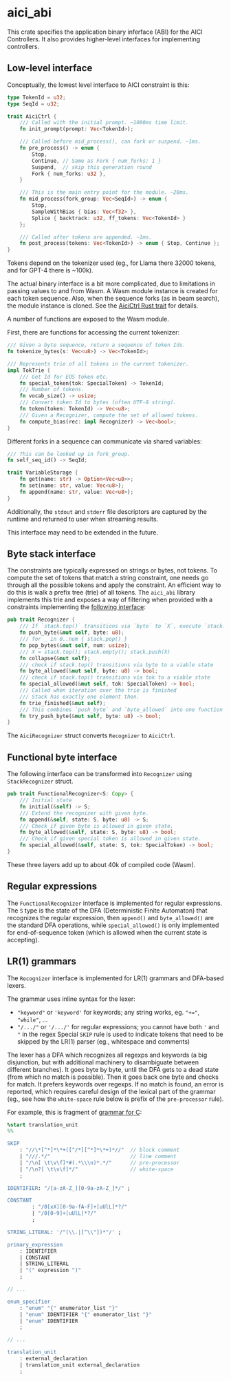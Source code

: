# aici_abi

This crate specifies the application binary inferface (ABI) for the AICI Controllers.
It also provides higher-level interfaces for implementing controllers.

## Low-level interface

Conceptually, the lowest level interface to AICI constraint is this:

```rust
type TokenId = u32;
type SeqId = u32;

trait AiciCtrl {
    /// Called with the initial prompt. ~1000ms time limit.
    fn init_prompt(prompt: Vec<TokenId>);

    /// Called before mid_process(), can fork or suspend. ~1ms.
    fn pre_process() -> enum {
        Stop,
        Continue, // Same as Fork { num_forks: 1 }
        Suspend,  // skip this generation round
        Fork { num_forks: u32 },
    }

    /// This is the main entry point for the module. ~20ms.
    fn mid_process(fork_group: Vec<SeqId>) -> enum {
        Stop,
        SampleWithBias { bias: Vec<f32> },
        Splice { backtrack: u32, ff_tokens: Vec<TokenId> }
    };

    /// Called after tokens are appended. ~1ms.
    fn post_process(tokens: Vec<TokenId>) -> enum { Stop, Continue };
}
```

Tokens depend on the tokenizer used (eg., for Llama there 32000 tokens, and for GPT-4 there is ~100k).

The actual binary interface is a bit more complicated, due
to limitations in passing values to and from Wasm.
A Wasm module instance is created for each token sequence.
Also, when the sequence forks (as in beam search), the module instance is cloned.
See the [AiciCtrl Rust trait](src/lib.rs) for details.

A number of functions are exposed to the Wasm module.

First, there are functions for accessing the current tokenizer:

```rust
/// Given a byte sequence, return a sequence of token Ids.
fn tokenize_bytes(s: Vec<u8>) -> Vec<TokenId>;

/// Represents trie of all tokens in the current tokenizer.
impl TokTrie {
    /// Get Id for EOS token etc.
    fn special_token(tok: SpecialToken) -> TokenId;
    /// Number of tokens.
    fn vocab_size() -> usize;
    /// Convert token Id to bytes (often UTF-8 string).
    fn token(token: TokenId) -> Vec<u8>;
    /// Given a Recognizer, compute the set of allowed tokens.
    fn compute_bias(rec: impl Recognizer) -> Vec<bool>;
}
```

Different forks in a sequence can communicate via shared variables:

```rust
/// This can be looked up in fork_group.
fn self_seq_id() -> SeqId;

trait VariableStorage {
    fn get(name: str) -> Option<Vec<u8>>;
    fn set(name: str, value: Vec<u8>);
    fn append(name: str, value: Vec<u8>);
}
```

Additionally, the `stdout` and `stderr` file descriptors are captured by the runtime
and returned to user when streaming results.

This interface may need to be extended in the future.

## Byte stack interface

The constraints are typically expressed on strings or bytes, not tokens.
To compute the set of tokens that match a string constraint, one needs go through all the possible tokens
and apply the constraint.
An efficient way to do this is walk a prefix tree (trie) of all tokens.
The `aici_abi` library implements this trie and exposes a way of filtering when provided with a constraints
implementing the [following interface](src/toktree.rs):

```rust
pub trait Recognizer {
    /// If `stack.top()` transitions via `byte` to `X`, execute `stack.push(X)`.
    fn push_byte(&mut self, byte: u8);
    /// for _ in 0..num { stack.pop() }
    fn pop_bytes(&mut self, num: usize);
    /// X = stack.top(); stack.empty(); stack.push(X)
    fn collapse(&mut self);
    /// check if stack.top() transitions via byte to a viable state
    fn byte_allowed(&mut self, byte: u8) -> bool;
    /// check if stack.top() transitions via tok to a viable state
    fn special_allowed(&mut self, tok: SpecialToken) -> bool;
    /// Called when iteration over the trie is finished
    /// Stack has exactly one element then.
    fn trie_finished(&mut self);
    /// This combines `push_byte` and `byte_allowed` into one function for performance.
    fn try_push_byte(&mut self, byte: u8) -> bool;
}
```

The `AiciRecognizer` struct converts `Recognizer` to `AiciCtrl`.

## Functional byte interface

The following interface can be transformed into `Recognizer` using `StackRecognizer` struct.

```rust
pub trait FunctionalRecognizer<S: Copy> {
    /// Initial state
    fn initial(&self) -> S;
    /// Extend the recognizer with given byte.
    fn append(&self, state: S, byte: u8) -> S;
    /// Check if given byte is allowed in given state.
    fn byte_allowed(&self, state: S, byte: u8) -> bool;
    /// Check if given special token is allowed in given state.
    fn special_allowed(&self, state: S, tok: SpecialToken) -> bool;
}
```

These three layers add up to about 40k of compiled code (Wasm).

## Regular expressions

The `FunctionalRecognizer` interface is implemented for regular expressions.
The `S` type is the state of the DFA (Deterministic Finite Automaton) that recognizes the regular expression,
then `append()` and `byte_allowed()` are the standard DFA operations,
while `special_allowed()` is only implemented for end-of-sequence token
(which is allowed when the current state is accepting).

## LR(1) grammars

The `Recognizer` interface is implemented for LR(1) grammars and DFA-based lexers.

The grammar uses inline syntax for the lexer:

- `"keyword"` or `'keyword'` for keywords; any string works, eg. `"+="`, `"while"`, ...
- `"/.../"` or `'/.../'` for regular expressions; you cannot have both `'` and `"` in the regex
  Special `SKIP` rule is used to indicate tokens that need to be skipped by the LR(1) parser (eg., whitespace and comments)

The lexer has a DFA which recognizes all regexps and keywords
(a big disjunction, but with additional machinery to disambiguate between different branches).
It goes byte by byte, until the DFA gets to a dead state (from which no match is possible).
Then it goes back one byte and checks for match.
It prefers keywords over regexps.
If no match is found, an error is reported, which requires careful design of the lexical part of the grammar
(eg., see how the `white-space` rule below is prefix of the `pre-processor` rule).

For example, this is fragment of [grammar for C](./grammars/c.y):

```yacc
%start translation_unit
%%

SKIP
    : "//\*[^*]*\*+([^/*][^*]*\*+)*//"  // block comment
    | "///.*/"                          // line comment
    | "/\n[ \t\v\f]*#(.*\\\n)*.*/"      // pre-processor
    | "/\n?[ \t\v\f]*/"                 // white-space
    ;

IDENTIFIER: "/[a-zA-Z_][0-9a-zA-Z_]*/" ;

CONSTANT
        : "/0[xX][0-9a-fA-F]+[uUlL]*?/"
        | "/0[0-9]+[uUlL]*?/"
        ;

STRING_LITERAL: '/"(\\.|[^\\"])*"/' ;

primary_expression
    : IDENTIFIER
    | CONSTANT
    | STRING_LITERAL
    | "(" expression ")"
    ;

// ...

enum_specifier
    : "enum" "{" enumerator_list "}"
    | "enum" IDENTIFIER "{" enumerator_list "}"
    | "enum" IDENTIFIER
    ;

// ...

translation_unit
    : external_declaration
    | translation_unit external_declaration
    ;
```
